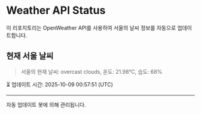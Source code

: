 
# Weather API Status

이 리포지토리는 OpenWeather API를 사용하여 서울의 날씨 정보를 자동으로 업데이트합니다.

## 현재 서울 날씨
> 서울의 현재 날씨: overcast clouds, 온도: 21.98°C, 습도: 68%

⏳ 업데이트 시간: 2025-10-09 00:57:51 (UTC)

---
자동 업데이트 봇에 의해 관리됩니다.
